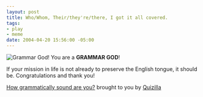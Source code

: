 ```yaml
--- 
layout: post
title: Who/Whom, Their/they're/there, I got it all covered.
tags: 
- play
- meme
date: 2004-04-20 15:56:00 -05:00
---
```

<img src="http://images.quizilla.com/B/BaalObsidian/1080162080_cturesgod3.jpg" border="0" alt="Grammar God!" />
You are a <strong>GRAMMAR GOD</strong>!

If your mission in life is not already to
preserve the English tongue, it should be.
Congratulations and thank you!

<a href="http://quizilla.com/users/BaalObsidian/quizzes/How%20grammatically%20sound%20are%20you%3F/"><span>How grammatically sound are you?</span></a>
<span>brought to you by <a href="http://quizilla.com">Quizilla</a></span>
